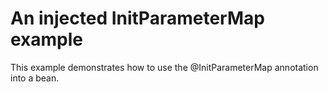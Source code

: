 # An injected InitParameterMap example

This example demonstrates how to use the @InitParameterMap annotation into a bean.
